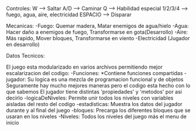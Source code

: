 Controles:
W       --> Saltar
A/D     --> Caminar
Q       --> Habilidad especial
1/2/3/4 --> fuego, agua, aire, electricidad
ESPACIO --> Disparar

Mecanicas:
-Fuego: Quemar madera, Matar enemigos de agua/hielo
-Agua: Hacer daño a enemigos de fuego, Transformarse en gota(Desarrollo)
-Aire: Más rapido, Mover bloques, Transformarse en viento
-Electricidad (Jugador en desarrollo)


Datos Tecnicos:

El juego esta modularizado en varios archivos permitiendo mejor escalarizacion del codigo:
    -Funciones:
        *Contiene funciones compartidas
        -jugador:
            Su logica es una mezcla de programacion funcional y de objetos
            Seguramente hay mucho mejores maneras pero el codigo esta hecho con lo que sabemos
            El jugador tiene distintas 'propiedades' y 'metodos' por asi decirlo
        -logicaDeNiveles:
            Permite unir todos los niveles con variables aisladas del resto del codigo
        -estadisticas:
            Muestra los datos del jugador durante y al final del juego
        -bloques:
            Precarga los diferentes bloques que se usaran en los niveles
    -Niveles:
        Todos los niveles del juego más el menu de inicio
        